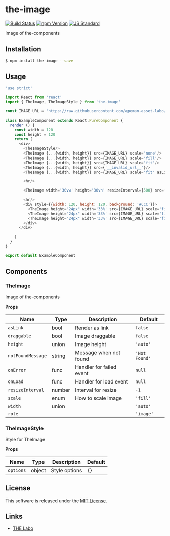 the-image
==========

<!---
This file is generated by the-tmpl. Do not update manually.
--->

<!-- Badge Start -->
<a name="badges"></a>

[![Build Status][bd_travis_shield_url]][bd_travis_url]
[![npm Version][bd_npm_shield_url]][bd_npm_url]
[![JS Standard][bd_standard_shield_url]][bd_standard_url]

[bd_repo_url]: https://github.com/the-labo/the-image
[bd_travis_url]: http://travis-ci.org/the-labo/the-image
[bd_travis_shield_url]: http://img.shields.io/travis/the-labo/the-image.svg?style=flat
[bd_travis_com_url]: http://travis-ci.com/the-labo/the-image
[bd_travis_com_shield_url]: https://api.travis-ci.com/the-labo/the-image.svg?token=
[bd_license_url]: https://github.com/the-labo/the-image/blob/master/LICENSE
[bd_npm_url]: http://www.npmjs.org/package/the-image
[bd_npm_shield_url]: http://img.shields.io/npm/v/the-image.svg?style=flat
[bd_standard_url]: http://standardjs.com/
[bd_standard_shield_url]: https://img.shields.io/badge/code%20style-standard-brightgreen.svg

<!-- Badge End -->


<!-- Description Start -->
<a name="description"></a>

Image of the-components

<!-- Description End -->


<!-- Overview Start -->
<a name="overview"></a>



<!-- Overview End -->


<!-- Sections Start -->
<a name="sections"></a>

<!-- Section from "doc/guides/01.Installation.md.hbs" Start -->

<a name="section-doc-guides-01-installation-md"></a>

Installation
-----

```bash
$ npm install the-image --save
```


<!-- Section from "doc/guides/01.Installation.md.hbs" End -->

<!-- Section from "doc/guides/02.Usage.md.hbs" Start -->

<a name="section-doc-guides-02-usage-md"></a>

Usage
---------

```javascript
'use strict'

import React from 'react'
import { TheImage, TheImageStyle } from 'the-image'

const IMAGE_URL = 'https://raw.githubusercontent.com/apeman-asset-labo/apeman-asset-images/master/dist/dummy/01.jpg'

class ExampleComponent extends React.PureComponent {
  render () {
    const width = 120
    const height = 120
    return (
      <div>
        <TheImageStyle/>
        <TheImage {...{width, height}} src={IMAGE_URL} scale='none'/>
        <TheImage {...{width, height}} src={IMAGE_URL} scale='fill'/>
        <TheImage {...{width, height}} src={IMAGE_URL} scale='fit'/>
        <TheImage {...{width, height}} src={'__invalid_url__'}/>
        <TheImage {...{width, height}} src={IMAGE_URL} scale='fit' asLink/>

        <hr/>

        <TheImage width='30vw' height='30vh' resizeInterval={500} src={IMAGE_URL} scale='fit'/>

        <hr/>
        <div style={{width: 120, height: 120, background: '#CCC'}}>
          <TheImage height="24px" width='33%' src={IMAGE_URL} scale='fill' asLink/>
          <TheImage height="24px" width='33%' src={IMAGE_URL} scale='fill' asLink/>
          <TheImage height="24px" width='33%' src={IMAGE_URL} scale='fill'/>
        </div>
      </div>

    )
  }
}

export default ExampleComponent

```


<!-- Section from "doc/guides/02.Usage.md.hbs" End -->

<!-- Section from "doc/guides/03.Components.md.hbs" Start -->

<a name="section-doc-guides-03-components-md"></a>

Components
-----------

### TheImage

Image of the-components

**Props**

| Name | Type | Description | Default |
| --- | --- | ---- | ---- |
| `asLink` | bool  | Render as link | `false` |
| `draggable` | bool  | Image draggable | `false` |
| `height` | union  | Image height | `'auto'` |
| `notFoundMessage` | string  | Message when not found | `'Not Found'` |
| `onError` | func  | Handler for failed event | `null` |
| `onLoad` | func  | Handler for load event | `null` |
| `resizeInterval` | number  | Interval for resize | `-1` |
| `scale` | enum  | How to scale image | `'fill'` |
| `width` | union  |  | `'auto'` |
| `role` |   |  | `'image'` |

### TheImageStyle

Style for TheImage

**Props**

| Name | Type | Description | Default |
| --- | --- | ---- | ---- |
| `options` | object  | Style options | `{}` |



<!-- Section from "doc/guides/03.Components.md.hbs" End -->


<!-- Sections Start -->


<!-- LICENSE Start -->
<a name="license"></a>

License
-------
This software is released under the [MIT License](https://github.com/the-labo/the-image/blob/master/LICENSE).

<!-- LICENSE End -->


<!-- Links Start -->
<a name="links"></a>

Links
------

+ [THE Labo][t_h_e_labo_url]

[t_h_e_labo_url]: https://github.com/the-labo

<!-- Links End -->
